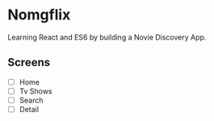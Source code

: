 # Nomgflix

Learning React and ES6 by building a Novie Discovery App.

## Screens

- [ ] Home
- [ ] Tv Shows
- [ ] Search
- [ ] Detail